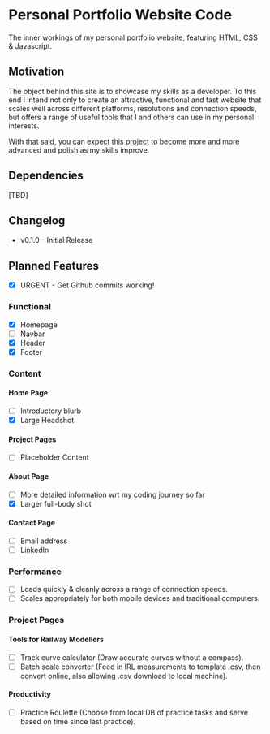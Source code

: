 # Personal Portfolio Website Code
The inner workings of my personal portfolio website, featuring HTML, CSS & Javascript.
## Motivation
The object behind this site is to showcase my skills as a developer.  To this end I intend not only to create an attractive, functional and fast website that scales well across different platforms, resolutions and connection speeds, but offers a range of useful tools that I and others can use in my personal interests.

With that said, you can expect this project to become more and more advanced and polish as my skills improve.
## Dependencies
[TBD]
## Changelog
- v0.1.0 - Initial Release
## Planned Features
- [x] URGENT - Get Github commits working!
### Functional
- [x] Homepage
- [ ] Navbar
- [x] Header
- [x] Footer
### Content
#### Home Page
- [ ] Introductory blurb
- [x] Large Headshot
#### Project Pages
- [ ] Placeholder Content
#### About Page
- [ ] More detailed information wrt my coding journey so far
- [x] Larger full-body shot
#### Contact Page
- [ ] Email address
- [ ] LinkedIn
### Performance
- [ ] Loads quickly & cleanly across a range of connection speeds.
- [ ] Scales appropriately for both mobile devices and traditional computers.
### Project Pages
#### Tools for Railway Modellers
- [ ] Track curve calculator (Draw accurate curves without a compass).
- [ ] Batch scale converter (Feed in IRL measurements to template .csv, then convert online, also allowing .csv download to local machine).
#### Productivity
- [ ] Practice Roulette (Choose from local DB of practice tasks and serve based on time since last practice).
